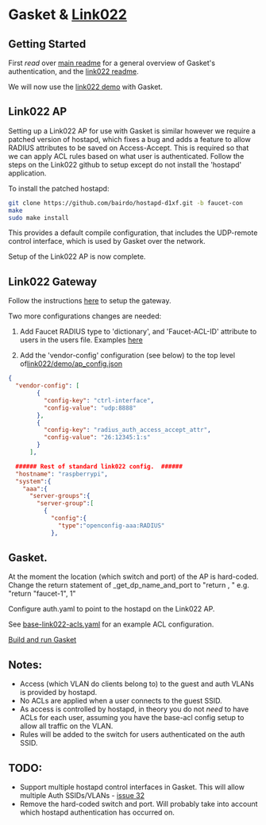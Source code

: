 # Gasket & [Link022](https://github.com/google/link022)

## Getting Started
First *read* over [main readme](README.authentication.md) for a general overview of Gasket's authentication, and the [link022 readme](https://github.com/google/link022).


We will now use the [link022 demo](https://github.com/google/link022/tree/master/demo) with Gasket.


## Link022 AP
Setting up a Link022 AP for use with Gasket is similar however we require a patched version of hostapd, which fixes a bug and adds a feature to allow RADIUS attributes to be saved on Access-Accept.
This is required so that we can apply ACL rules based on what user is authenticated.
Follow the steps on the Link022 github to setup except do not install the 'hostapd' application.

To install the patched hostapd:
```bash
git clone https://github.com/bairdo/hostapd-d1xf.git -b faucet-con
make
sudo make install
```

This provides a default compile configuration, that includes the UDP-remote control interface, which is used by Gasket over the network.

Setup of the Link022 AP is now complete.

## Link022 Gateway
Follow the instructions [here](https://github.com/google/link022/blob/master/demo/README.md) to setup the gateway.

Two more configurations changes are needed:

1. Add Faucet RADIUS type to 'dictionary', and 'Faucet-ACL-ID' attribute to users in the users file.
Examples [here](docs/README.authentication.md#radius-server)

2. Add the 'vendor-config' configuration (see below) to the top level of[link022/demo/ap_config.json](https://github.com/google/link022/blob/master/demo/ap_config.json)

```json
{
  "vendor-config": [
        {
          "config-key": "ctrl-interface",
          "config-value": "udp:8888"
        },
        { 
          "config-key": "radius_auth_access_accept_attr",
          "config-value": "26:12345:1:s"
        }
      ],

  ###### Rest of standard link022 config.  ######
  "hostname": "raspberrypi",
  "system":{
    "aaa":{
      "server-groups":{
        "server-group":[
          {
            "config":{
              "type":"openconfig-aaa:RADIUS"
            },

```


## Gasket.

At the moment the location (which switch and port) of the AP is hard-coded.
Change the return statement of _get_dp_name_and_port to "return <switch-name>, <port-number>"
e.g. "return "faucet-1", 1"

Configure auth.yaml to point to the hostapd on the Link022 AP.

See [base-link022-acls.yaml](../etc/ryu/faucet/gasket/base-link022-acls.yaml) for an example ACL configuration.

[Build and run Gasket](https://github.com/Bairdo/gasket/blob/master/docs/README.authentication.md#faucet--gasket)



## Notes:
 - Access (which VLAN do clients belong to) to the guest and auth VLANs is provided by hostapd.
 - No ACLs are applied when a user connects to the guest SSID.
 - As access is controlled by hostapd, in theory you do not *need* to have ACLs for each user, assuming you have the base-acl config setup to allow all traffic on the VLAN.
 - Rules will be added to the switch for users authenticated on the auth SSID.


## TODO:
 - Support multiple hostapd control interfaces in Gasket.
This will allow multiple Auth SSIDs/VLANs - [issue 32](https://github.com/Bairdo/gasket/issues/32)
 - Remove the hard-coded switch and port.
Will probably take into account which hostapd authentication has occurred on.

